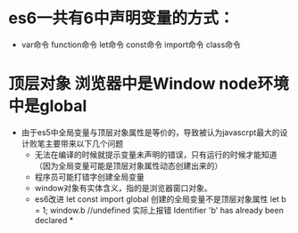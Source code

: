 # es6一共有6中声明变量的方式：
* var命令 function命令 let命令 const命令 import命令 class命令
# 顶层对象 浏览器中是Window node环境中是global
+ 由于es5中全局变量与顶层对象属性是等价的，导致被认为javascrpt最大的设计败笔主要带来以下几个问题
  - 无法在编译的时候就提示变量未声明的错误，只有运行的时候才能知道（因为全局变量可能是顶层对象属性动态创建出来的）
  - 程序员可能打错字创建全局变量
  - window对象有实体含义，指的是浏览器窗口对象。
  * es6改进 let const import global 创建的全局变量不是顶层对象属性
  let b = 1;
  window.b //undefined 实际上报错 Identifier 'b' has already been declared *


